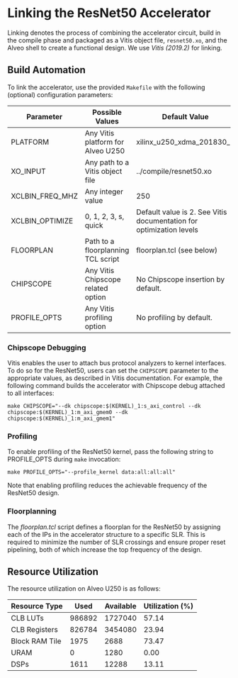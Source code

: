 # Linking the ResNet50 Accelerator

Linking denotes the process of combining the accelerator circuit, build in the compile phase and packaged as a Vitis object file, `resnet50.xo`, and the Alveo shell to create a functional design.
We use *Vitis (2019.2)* for linking.

## Build Automation

To link the accelerator, use the provided `Makefile` with the following (optional) configuration parameters:

Parameter         | Possible Values                    | Default Value
----------------- | -----------------                  | -----------------
PLATFORM          | Any Vitis platform for Alveo U250  | xilinx_u250_xdma_201830_2
XO_INPUT          | Any path to a Vitis object file    | ../compile/resnet50.xo
XCLBIN_FREQ_MHZ   | Any integer value                  | 250
XCLBIN_OPTIMIZE   | 0, 1, 2, 3, s, quick               | Default value is 2. See Vitis documentation for optimization levels
FLOORPLAN         | Path to a floorplanning TCL script | floorplan.tcl (see below)
CHIPSCOPE         | Any Vitis Chipscope related option | No Chipscope insertion by default.
PROFILE_OPTS      | Any Vitis profiling option         | No profiling by default.

### Chipscope Debugging

Vitis enables the user to attach bus protocol analyzers to kernel interfaces. To do so for the ResNet50, users can set the `CHIPSCOPE` parameter to the appropriate values, as described in Vitis documentation.
For example, the following command builds the accelerator with Chipscope debug attached to all interfaces:

```
make CHIPSCOPE="--dk chipscope:$(KERNEL)_1:s_axi_control --dk chipscope:$(KERNEL)_1:m_axi_gmem0 --dk chipscope:$(KERNEL)_1:m_axi_gmem1"
```

### Profiling

To enable profiling of the ResNet50 kernel, pass the following string to PROFILE_OPTS during `make` invocation:

```
make PROFILE_OPTS="--profile_kernel data:all:all:all"
```

Note that enabling profiling reduces the achievable frequency of the ResNet50 design.

### Floorplanning

The *floorplan.tcl* script defines a floorplan for the ResNet50 by assigning each of the IPs in the accelerator structure to a specific SLR.
This is required to minimize the number of SLR crossings and ensure proper reset pipelining, both of which increase the top frequency of the design.


## Resource Utilization

The resource utilization on Alveo U250 is as follows:

Resource Type              |  Used  | Available | Utilization (%) 
---------------------------|--------|-----------|----------------
CLB LUTs                   | 986892 |   1727040 | 57.14 
CLB Registers              | 826784 |   3454080 | 23.94 
Block RAM Tile             | 1975   |      2688 | 73.47 
URAM                       |    0   |      1280 |  0.00 
DSPs                       | 1611   |     12288 | 13.11 
